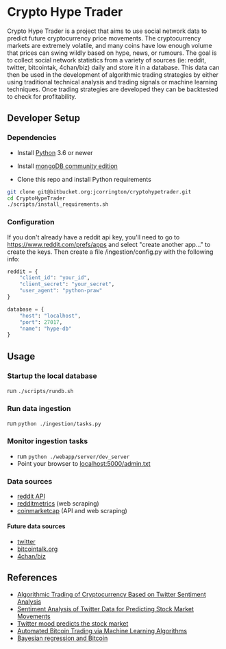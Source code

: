 # Crypto Hype Trader

Crypto Hype Trader is a project that aims to use social network data to
predict future cryptocurrency price movements. The cryptocurrency markets are extremely volatile,
and many coins have low enough volume that prices can swing wildly based on hype, news, or rumours.
The goal is to collect social network statistics from a variety of sources (ie: reddit, twitter, bitcointak, 4chan/biz)
daily and store it in a database. This data can then be used in the development of algorithmic trading strategies
by either using traditional technical analysis and trading signals or machine learning techniques. Once trading strategies are developed
they can be backtested to check for profitability.
 


## Developer Setup


### Dependencies
* Install [Python](https://www.python.org/downloads/) 3.6 or newer
* Install [mongoDB community edition](https://www.mongodb.com/download-center?jmp=nav#community)

* Clone this repo and install Python requirements
```bash
git clone git@bitbucket.org:jcorrington/cryptohypetrader.git
cd CryptoHypeTrader
./scripts/install_requirements.sh

```

### Configuration
If you don't already have a reddit api key, you'll need to go to https://www.reddit.com/prefs/apps
and select "create another app..." to create the keys. Then create a file <repo>/ingestion/config.py with the following info:

```python
reddit = {
    "client_id": "your_id",
    "client_secret": "your_secret",
    "user_agent": "python-praw"
}

database = {
    "host": "localhost",
    "port": 27017,
    "name": "hype-db"
}
```


## Usage
### Startup the local database
run `./scripts/rundb.sh`


### Run data ingestion
run `python ./ingestion/tasks.py`

### Monitor ingestion tasks
* run `python ./webapp/server/dev_server`
* Point your browser to [localhost:5000/admin.txt](http://localhost:5000/admin.html)


### Data sources
* [reddit API](https://www.reddit.com/dev/api/)
* [redditmetrics](https://www.redditmetrics.com) (web scraping)
* [coinmarketcap](https://www.coinmarketcap.com) (API and web scraping)

#### Future data sources
* [twitter](https://www.twitter.com)
* [bitcointalk.org](https://www.bitcointalk.org)
* [4chan/biz](https://www.4chan.org/biz)


## References
* [Algorithmic Trading of Cryptocurrency Based on Twitter Sentiment Analysis](http://cs229.stanford.edu/proj2015/029_report.pdf) 
* [Sentiment Analysis of Twitter Data for Predicting Stock Market Movements](https://arxiv.org/pdf/1610.09225.pdf)
* [Twitter mood predicts the stock market](https://arxiv.org/pdf/1010.3003.pdf)
* [Automated Bitcoin Trading via Machine Learning Algorithms](http://ai2-s2-pdfs.s3.amazonaws.com/e065/3631b4a476abf5276a264f6bbff40b132061.pdf)
* [Bayesian regression and Bitcoin](https://arxiv.org/pdf/1410.1231v1.pdf)